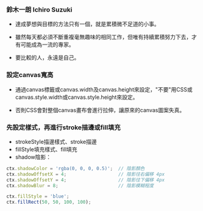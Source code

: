 ### 鈴木一朗 Ichiro Suzuki

- 達成夢想與目標的方法只有一個，就是累積微不足道的小事。

- 雖然每天都必須不斷重複毫無趣味的相同工作，但唯有持續累積努力下去，才有可能成為一流的專家。

- 要比較的人，永遠是自己。



### 設定canvas寬高

- 通過canvas標籤或canvas.width及canvas.height來設定，"不要"用CSS或canvas.style.width或canvas.style.height來設定。

- 否則CSS會對整個canvas畫布會進行拉伸，讓原來的canvas圖案失真。

### 先設定樣式，再進行stroke描邊或fill填充

- strokeStyle描邊樣式、stroke描邊
- fillStyle填充樣式、fill填充
- shadow陰影：

```javascript
ctx.shadowColor = 'rgba(0, 0, 0, 0.5)';  // 陰影顏色
ctx.shadowOffsetX = 4;                   // 陰影往右偏移 4px
ctx.shadowOffsetY = 4;                   // 陰影往下偏移 4px
ctx.shadowBlur = 8;                      // 陰影模糊程度

ctx.fillStyle = 'blue';
ctx.fillRect(50, 50, 100, 100);
```








